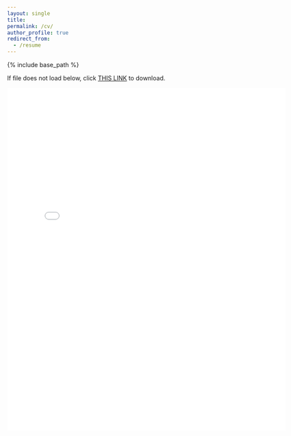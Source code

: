 ```yaml
---
layout: single
title:
permalink: /cv/
author_profile: true
redirect_from:
  - /resume
---
```


{% include base_path %}

If file does not load below, click [THIS LINK](https://marchetti-luca.github.io/files/230626_CV.pdf) to download.

<embed src="{{ site.baseurl }}/files/230626_CV.pdf" width="650" height="800" type='application/pdf'>
